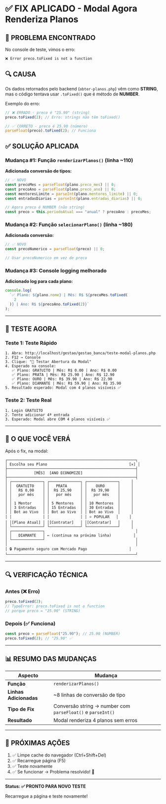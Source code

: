 # ✅ FIX APLICADO - Modal Agora Renderiza Planos

## 🎯 PROBLEMA ENCONTRADO

No console de teste, vimos o erro:

```
❌ Error preco.toFixed is not a function
```

## 🔍 CAUSA

Os dados retornados pelo backend (`obter-planos.php`) vêm como **STRING**, mas o código tentava usar `.toFixed()` que é método de **NUMBER**.

Exemplo do erro:

```javascript
// ❌ ERRADO - preco é "25.90" (string)
preco.toFixed(2); // Erro: strings não têm toFixed()

// ✅ CORRETO - preco é 25.90 (número)
parseFloat(preco).toFixed(2); // Funciona
```

## ✅ SOLUÇÃO APLICADA

### Mudança #1: Função `renderizarPlanos()` (linha ~110)

**Adicionada conversão de tipos:**

```javascript
// ✅ NOVO
const precoMes = parseFloat(plano.preco_mes) || 0;
const precoAno = parseFloat(plano.preco_ano) || 0;
const mentoresLimite = parseInt(plano.mentores_limite) || 0;
const entradasDiarias = parseInt(plano.entradas_diarias) || 0;

// Agora preco é NUMBER (não string)
const preco = this.periodoAtual === "anual" ? precoAno : precoMes;
```

### Mudança #2: Função `selecionarPlano()` (linha ~180)

**Adicionada conversão:**

```javascript
// ✅ NOVO
const precoNumerico = parseFloat(preco) || 0;

// Usar precoNumerico em vez de preco
```

### Mudança #3: Console logging melhorado

**Adicionado log para cada plano:**

```javascript
console.log(
  `✅ Plano: ${plano.nome} | Mês: R$ ${precoMes.toFixed(
    2
  )} | Ano: R$ ${precoAno.toFixed(2)}`
);
```

---

## 🧪 TESTE AGORA

### Teste 1: Teste Rápido

```
1. Abra: http://localhost/gestao/gestao_banca/teste-modal-planos.php
2. F12 → Console
3. Clique: "🔲 Testar Abertura da Modal"
4. Esperado na console:
   ✅ Plano: GRATUITO | Mês: R$ 0.00 | Ano: R$ 0.00
   ✅ Plano: PRATA | Mês: R$ 25.90 | Ano: R$ 12.90
   ✅ Plano: OURO | Mês: R$ 39.90 | Ano: R$ 22.90
   ✅ Plano: DIAMANTE | Mês: R$ 59.90 | Ano: R$ 35.90
5. Resultado esperado: Modal com 4 planos visíveis ✅
```

### Teste 2: Teste Real

```
1. Login GRATUITO
2. Tente adicionar 4ª entrada
3. Esperado: Modal abre COM 4 planos visíveis ✅
```

---

## 🎨 O QUE VOCÊ VERÁ

Após o fix, na modal:

```
┌──────────────────────────────────────────────────────────┐
│ Escolha seu Plano                                     [✕] │
├──────────────────────────────────────────────────────────┤
│            [MÊS]  [ANO ECONOMIZE]                        │
├──────────────────────────────────────────────────────────┤
│ ┌──────────────┐ ┌──────────────┐ ┌──────────────┐     │
│ │  GRATUITO    │ │   PRATA      │ │    OURO      │     │
│ │   R$ 0,00    │ │  R$ 25,90    │ │  R$ 39,90    │     │
│ │   por mês    │ │   por mês    │ │   por mês    │     │
│ │              │ │              │ │              │     │
│ │ 1 Mentor     │ │ 5 Mentores   │ │ 10 Mentores  │     │
│ │ 3 Entradas   │ │ 15 Entradas  │ │ 30 Entradas  │     │
│ │ Bot ao Vivo  │ │ Bot ao Vivo  │ │ Bot ao Vivo  │     │
│ │              │ │              │ │ ⭐ POPULAR   │     │
│ │[Plano Atual] │ │[Contratar]   │ │[Contratar]   │     │
│ └──────────────┘ └──────────────┘ └──────────────┘     │
│ ┌──────────────┐                                         │
│ │   DIAMANTE   │ ← (continua na próxima linha)          │
│ └──────────────┘                                         │
│                                                          │
│ 🔒 Pagamento seguro com Mercado Pago                   │
└──────────────────────────────────────────────────────────┘
```

---

## 🔍 VERIFICAÇÃO TÉCNICA

### Antes (❌ Erro)

```javascript
preco.toFixed(2);
// TypeError: preco.toFixed is not a function
// porque preco = "25.90" (STRING)
```

### Depois (✅ Funciona)

```javascript
const preco = parseFloat("25.90"); // 25.90 (NUMBER)
preco.toFixed(2); // "25.90" ✅
```

---

## 📊 RESUMO DAS MUDANÇAS

| Aspecto                | Mudança                                                     |
| ---------------------- | ----------------------------------------------------------- |
| **Função**             | `renderizarPlanos()`                                        |
| **Linhas Adicionadas** | ~8 linhas de conversão de tipo                              |
| **Tipo de Fix**        | Conversão string → number com `parseFloat()` e `parseInt()` |
| **Resultado**          | Modal renderiza 4 planos sem erros                          |

---

## 🚀 PRÓXIMAS AÇÕES

1. ✅ Limpe cache do navegador (Ctrl+Shift+Del)
2. ✅ Recarregue página (F5)
3. ✅ Teste novamente
4. ✅ Se funcionar → Problema resolvido! 🎉

---

**Status: ✅ PRONTO PARA NOVO TESTE**

Recarregue a página e teste novamente!
